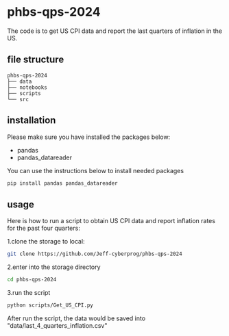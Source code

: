 # phbs-qps-2024
The code is to get US CPI data and report the last quarters of inflation in the US.

## file structure
```
phbs-qps-2024
├── data
├── notebooks
├── scripts
└── src
```

## installation
Please make sure you have installed the packages below:

- pandas
- pandas\_datareader

You can use the instructions below to install needed packages

```bash
pip install pandas pandas_datareader
```

## usage
Here is how to run a script to obtain US CPI data and report inflation rates for the past four quarters:

1.clone the storage to local:
``` bash
git clone https://github.com/Jeff-cyberprog/phbs-qps-2024
```

2.enter into the storage directory
```bash
cd phbs-qps-2024
```

3.run the script
```bash
python scripts/Get_US_CPI.py
```

After run the script, the data would be saved into "data/last\_4\_quarters\_inflation.csv"
